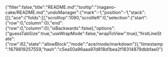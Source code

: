 {"filter":false,"title":"README.md","tooltip":"/nagano-cake/README.md","undoManager":{"mark":-1,"position":-1,"stack":[]},"ace":{"folds":[],"scrolltop":1080,"scrollleft":0,"selection":{"start":{"row":0,"column":0},"end":{"row":0,"column":0},"isBackwards":false},"options":{"guessTabSize":true,"useWrapMode":false,"wrapToView":true},"firstLineState":{"row":82,"state":"allowBlock","mode":"ace/mode/markdown"}},"timestamp":1679819257559,"hash":"c5ea50a96aaa97d818d1bea2f18314879dbbfae0"}